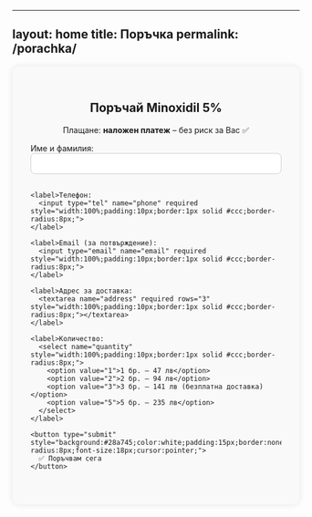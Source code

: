 
---
layout: home
title: Поръчка
permalink: /porachka/
---


<section id="order" style="max-width:600px;margin:auto;padding:2rem;background:#f9f9f9;border-radius:12px;box-shadow:0 0 10px rgba(0,0,0,0.1);">
  <h2 style="text-align:center;">Поръчай Minoxidil 5%</h2>
  <p style="text-align:center;">Плащане: <b>наложен платеж</b> – без риск за Вас ✅</p>

  <form id="orderForm" action="https://script.google.com/macros/s/AKfycbx3LACEr89UZYfGbTGkmTX9hSDCMktPCOau_LoiZkbwEO84aYtWhFGHf8WI06bWSyNk/exec" method="POST" style="display:flex;flex-direction:column;gap:1rem;">
    <label>Име и фамилия:
      <input type="text" name="name" required style="width:100%;padding:10px;border:1px solid #ccc;border-radius:8px;">
    </label>

    <label>Телефон:
      <input type="tel" name="phone" required style="width:100%;padding:10px;border:1px solid #ccc;border-radius:8px;">
    </label>

    <label>Email (за потвърждение):
      <input type="email" name="email" required style="width:100%;padding:10px;border:1px solid #ccc;border-radius:8px;">
    </label>

    <label>Адрес за доставка:
      <textarea name="address" required rows="3" style="width:100%;padding:10px;border:1px solid #ccc;border-radius:8px;"></textarea>
    </label>

    <label>Количество:
      <select name="quantity" style="width:100%;padding:10px;border:1px solid #ccc;border-radius:8px;">
        <option value="1">1 бр. – 47 лв</option>
        <option value="2">2 бр. – 94 лв</option>
        <option value="3">3 бр. – 141 лв (безплатна доставка)</option>
        <option value="5">5 бр. – 235 лв</option>
      </select>
    </label>

    <button type="submit" style="background:#28a745;color:white;padding:15px;border:none;border-radius:8px;font-size:18px;cursor:pointer;">
      ✅ Поръчвам сега
    </button>
  </form>

  <p id="successMsg" style="text-align:center;font-size:16px;color:green;display:none;margin-top:1rem;">
    ✅ Благодарим за поръчката! Ще получите потвърждение по имейл.
  </p>
</section>

<script>
  document.getElementById("orderForm").addEventListener("submit", function(e) {
    e.preventDefault();
    var form = e.target;
    fetch(form.action, {
      method: "POST",
      body: new FormData(form)
    }).then(response => {
      if (response.ok) {
        form.reset();
        document.getElementById("successMsg").style.display = "block";
      } else {
        alert("⚠️ Възникна грешка. Моля, опитайте отново.");
      }
    }).catch(err => alert("⚠️ Грешка в мрежата."));
  });
</script>
